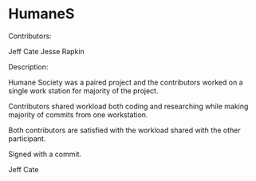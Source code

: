 # HumaneS

Contributors:

Jeff Cate 
Jesse Rapkin

Description:

Humane Society was a paired project and the contributors worked on a single work station for majority of the project. 

Contributors shared workload both coding and researching while making majority of commits from one workstation.

Both contributors are satisfied with the workload shared with the other participant.

Signed with a commit.

Jeff Cate

